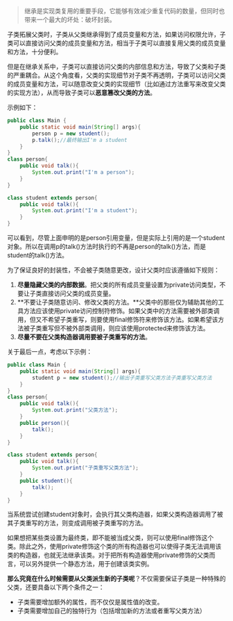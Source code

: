 >继承是实现类复用的重要手段，它能够有效减少重复代码的数量，但同时也带来一个最大的坏处：破坏封装。

子类拓展父类时，子类从父类继承得到了成员变量和方法，如果访问权限允许，子类可以直接访问父类的成员变量和方法，相当于子类可以直接复用父类的成员变量和方法，十分便利。

但是在继承关系中，子类可以直接访问父类的内部信息和方法，导致了父类和子类的严重耦合。从这个角度看，父类的实现细节对子类不再透明，子类可以访问父类的成员变量和方法，可以随意改变父类的实现细节（比如通过方法重写来改变父类的实现方法），从而导致子类可以**恶意篡改父类的方法**。

示例如下：
```java
public class Main {
    public static void main(String[] args){
        person p = new student();
        p.talk();//最终输出I'm a student
    }
}
class person{
	public void talk(){
		System.out.print("I'm a person");
	}
}

class student extends person{
	public void talk(){
		System.out.print("I'm a student");
	}
}
```

可以看到，尽管上面申明的是person引用变量，但是实际上引用的是一个student对象。所以在调用p的talk()方法时执行的不再是person的talk()方法，而是student的talk()方法。

为了保证良好的封装性，不会被子类随意更改，设计父类时应该遵循如下规则：
1. **尽量隐藏父类的内部数据**。把父类的所有成员变量设置为private访问类型，不要让子类直接访问父类的成员变量。
2. **不要让子类随意访问、修改父类的方法。**父类中的那些仅为辅助其他的工具方法应该使用private访问控制符修饰。如果父类中的方法需要被外部类调用，但又不希望子类重写，则要使用final修饰符来修饰该方法。如果希望该方法被子类重写但不被外部类调用，则应该使用protected来修饰该方法。
3. **尽量不要在父类构造器调用要被子类重写的方法**。

关于最后一点，考虑以下示例：
```java
public class Main {
    public static void main(String[] args){
        student p = new student();//输出子类重写父类方法子类重写父类方法
    }
}
class person{
	public void talk(){
		System.out.print("父类方法");
	}
	public person(){
		talk();
	}
}

class student extends person{
	public void talk(){
		System.out.print("子类重写父类方法");
	}
	public student(){
		talk();
	}
}
```
当系统尝试创建student对象时，会执行其父类构造器，如果父类构造器调用了被其子类重写的方法，则变成调用被子类重写的方法。

如果想把某些类设置为最终类，即不能被当成父类，则可以使用final修饰这个类。除此之外，使用private修饰这个类的所有构造器也可以使得子类无法调用该类的构造器，也就无法继承该类。对于把所有构造器使用private修饰的父类而言，可以另外提供一个静态方法，用于创建该类实例。

**那么究竟在什么时候需要从父类派生新的子类呢**？不仅需要保证子类是一种特殊的父类，还要具备以下两个条件之一：

* 子类需要增加额外的属性，而不仅仅是属性值的改变。
* 子类需要增加自己的独特行为（包括增加新的方法或者重写父类方法）